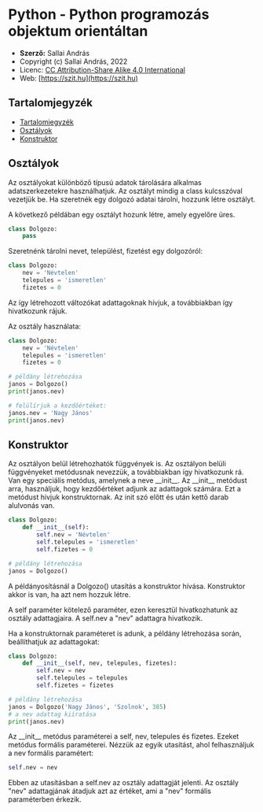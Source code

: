 # Python - Python programozás objektum orientáltan

* **Szerző:** Sallai András
* Copyright (c) Sallai András, 2022
* Licenc: [CC Attribution-Share Alike 4.0 International](https://creativecommons.org/licenses/by-sa/4.0/)
* Web: [https://szit.hu](https://szit.hu)

## Tartalomjegyzék

* [Tartalomjegyzék](#tartalomjegyzék)
* [Osztályok](#osztályok)
* [Konstruktor](#konstruktor)

## Osztályok

Az osztályokat különböző típusú adatok tárolására alkalmas adatszerkezetekre használhatjuk. Az osztályt mindig a class kulcsszóval vezetjük be. Ha szeretnék egy dolgozó adatai tárolni, hozzunk létre osztályt.

A következő példában egy osztályt hozunk létre, amely egyelőre üres.

```python
class Dolgozo:
    pass
```

Szeretnénk tárolni nevet, települést, fizetést egy dolgozóról:

```python
class Dolgozo:
    nev = 'Névtelen'
    telepules = 'ismeretlen'
    fizetes = 0
```

Az így létrehozott változókat adattagoknak hívjuk, a továbbiakban így hivatkozunk rájuk.

Az osztály használata:

```python
class Dolgozo:
    nev = 'Névtelen'
    telepules = 'ismeretlen'
    fizetes = 0

# példány létrehozása
janos = Dolgozo()
print(janos.nev)

# felülírjuk a kezdőértéket:
janos.nev = 'Nagy János'
print(janos.nev)
```

## Konstruktor

Az osztályon belül létrehozhatók függvények is. Az osztályon belüli függvényeket metódusnak nevezzük, a továbbiakban így hivatkozunk rá. Van egy speciális metódus, amelynek a neve &#95;&#95;init&#95;&#95;. Az &#95;&#95;init&#95;&#95; metódust arra, használjuk, hogy kezdőértéket adjunk az adattagok számára. Ezt a metódust hívjuk konstruktornak. Az init szó előtt és után kettő darab alulvonás van.

```python
class Dolgozo:
    def __init__(self):
        self.nev = 'Névtelen'
        self.telepules = 'ismeretlen'
        self.fizetes = 0

# példány létrehozása
janos = Dolgozo()
```

A példányosításnál a Dolgozo() utasítás a konstruktor hívása.
Konstruktor akkor is van, ha azt nem hozzuk létre.

A self paraméter kötelező paraméter, ezen keresztül hivatkozhatunk az osztály adattagjaira. A self.nev a "nev" adattagra hivatkozik.

Ha a konstruktornak paraméteret is adunk, a példány létrehozása során, beállíthatjuk az adattagokat:

```python
class Dolgozo:
    def __init__(self, nev, telepules, fizetes):
        self.nev = nev
        self.telepules = telepules
        self.fizetes = fizetes

# példány létrehozása
janos = Dolgozo('Nagy János', 'Szolnok', 385)
# a nev adattag kiíratása
print(janos.nev)
```

Az &#95;&#95;init&#95;&#95; metódus paraméterei a self, nev, telepules és fizetes. Ezeket metódus formális paraméterei. Nézzük az egyik utasítást, ahol felhasználjuk a nev formális paramétert:

```python
self.nev = nev
```

Ebben az utasításban a self.nev az osztály adattagját jelenti. Az osztály "nev" adattagjának átadjuk azt az értéket, ami a "nev" formális paraméterben érkezik.
